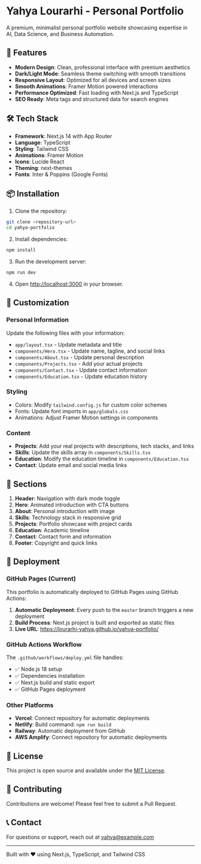 # Yahya Lourarhi - Personal Portfolio

A premium, minimalist personal portfolio website showcasing expertise in AI, Data Science, and Business Automation.

## 🚀 Features

- **Modern Design**: Clean, professional interface with premium aesthetics
- **Dark/Light Mode**: Seamless theme switching with smooth transitions
- **Responsive Layout**: Optimized for all devices and screen sizes
- **Smooth Animations**: Framer Motion powered interactions
- **Performance Optimized**: Fast loading with Next.js and TypeScript
- **SEO Ready**: Meta tags and structured data for search engines

## 🛠️ Tech Stack

- **Framework**: Next.js 14 with App Router
- **Language**: TypeScript
- **Styling**: Tailwind CSS
- **Animations**: Framer Motion
- **Icons**: Lucide React
- **Theming**: next-themes
- **Fonts**: Inter & Poppins (Google Fonts)

## 📦 Installation

1. Clone the repository:
```bash
git clone <repository-url>
cd yahya-portfolio
```

2. Install dependencies:
```bash
npm install
```

3. Run the development server:
```bash
npm run dev
```

4. Open [http://localhost:3000](http://localhost:3000) in your browser.

## 🎨 Customization

### Personal Information
Update the following files with your information:
- `app/layout.tsx` - Update metadata and title
- `components/Hero.tsx` - Update name, tagline, and social links
- `components/About.tsx` - Update personal description
- `components/Projects.tsx` - Add your actual projects
- `components/Contact.tsx` - Update contact information
- `components/Education.tsx` - Update education history

### Styling
- Colors: Modify `tailwind.config.js` for custom color schemes
- Fonts: Update font imports in `app/globals.css`
- Animations: Adjust Framer Motion settings in components

### Content
- **Projects**: Add your real projects with descriptions, tech stacks, and links
- **Skills**: Update the skills array in `components/Skills.tsx`
- **Education**: Modify the education timeline in `components/Education.tsx`
- **Contact**: Update email and social media links

## 📱 Sections

1. **Header**: Navigation with dark mode toggle
2. **Hero**: Animated introduction with CTA buttons
3. **About**: Personal introduction with image
4. **Skills**: Technology stack in responsive grid
5. **Projects**: Portfolio showcase with project cards
6. **Education**: Academic timeline
7. **Contact**: Contact form and information
8. **Footer**: Copyright and quick links

## 🚀 Deployment

### GitHub Pages (Current)
This portfolio is automatically deployed to GitHub Pages using GitHub Actions:

1. **Automatic Deployment**: Every push to the `master` branch triggers a new deployment
2. **Build Process**: Next.js project is built and exported as static files
3. **Live URL**: https://lourarhi-yahya.github.io/yahya-portfolio/

### GitHub Actions Workflow
The `.github/workflows/deploy.yml` file handles:
- ✅ Node.js 18 setup
- ✅ Dependencies installation
- ✅ Next.js build and static export
- ✅ GitHub Pages deployment

### Other Platforms
- **Vercel**: Connect repository for automatic deployments
- **Netlify**: Build command: `npm run build`
- **Railway**: Automatic deployment from GitHub
- **AWS Amplify**: Connect repository for automatic deployments

## 📄 License

This project is open source and available under the [MIT License](LICENSE).

## 🤝 Contributing

Contributions are welcome! Please feel free to submit a Pull Request.

## 📞 Contact

For questions or support, reach out at yahya@example.com

---

Built with ❤️ using Next.js, TypeScript, and Tailwind CSS 